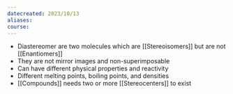 ```yaml
---
datecreated: 2023/10/13
aliases: 
course:
---
```

- Diastereomer are two molecules which are [[Stereoisomers]] but are not [[Enantiomers]]
- They are not mirror images and non-superimposable 
- Can have different physical properties and reactivity
- Different melting points, boiling points, and densities
- [[Compounds]] needs two or more [[Stereocenters]] to exist
